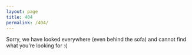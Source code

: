 ```yaml
---
layout: page
title: 404
permalink: /404/
---
```

Sorry, we have looked everywhere (even behind the sofa) and cannot find what you're looking for :(
